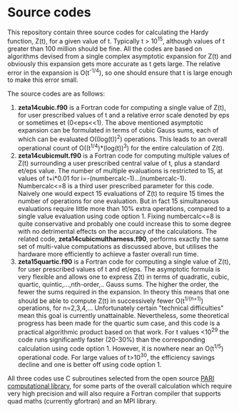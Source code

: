 # Source codes

This repository contain three source codes for calculating the Hardy function, Z(t), for a given value of t. Typically t > 10<sup>15</sup>, although values of t greater than 100 million should be fine. All the codes are based on algorithms devised from a single complex asymptotic expansion for Z(t) and obviously this expansion gets more accurate as t gets large. The relative error in the expansion is O(t<sup>-1/4</sup>), so one should ensure that t is large enough to make this error small.

The source codes are as follows:
1) **zeta14cubic.f90** is a Fortran code for computing a single value of Z(t), for user prescribed values of t and a relative error scale denoted by eps or sometimes et (0<eps<<1). The above mentioned asymptotic expansion can be formulated in terms of cubic Gauss sums, each of  which can be evaluated O((log(t))<sup>2</sup>) operations. This leads to an overall operational count of O((t<sup>1/4</sup>)*(log(t))<sup>3</sup>) for the entire calculation of Z(t).
2) **zeta14cubicmult.f90** is a Fortran code for computing multiple values of Z(t) surrounding a user prescribed central value of t, plus a standard et/eps value. The number of multiple evaluations is restricted to 15, at values of t+i*0.01 for i=-(numbercalc-1)...(numbercalc-1). Numbercalc<=8 is a third user prescribed parameter for this code. Naively one would expect 15 evaluations of Z(t) to require 15 times the number of operations for one evaluation. But in fact 15 simultaneous evaluations require little more than 10% extra operations, compared to a single value evaluation using code option 1. Fixing numbercalc<=8 is quite conservative and probably one could increase this to some degree with no detrimental effects on the accuracy of the calculations. The related code, **zeta14cubicmultharness.f90**, performs exactly the same set of multi-value computations as discussed above, but utilises the hardware more efficiently to achieve a faster overall run time.
3) **zeta15quartic.f90** is a Fortran code for computing a single value of Z(t), for user prescribed values of t and et/eps. The asymptotic formula is very flexible and allows one to express Z(t) in terms of quadratic, cubic, quartic, quintic,...,nth-order,.. Gauss sums. The higher the order, the fewer the sums required in the expansion. In theory this means that one should be able to compute Z(t) in successively fewer O(t<sup>1/(n+1)</sup>) operations, for n=2,3,4,... Unfortunately certain "technical difficulties" mean this goal is currently unattainable. Nevertheless, some theoretical progress has been made for the quartic sum case, and this code is a practical algorithmic product based on that work. For t values <10<sup>29</sup> the code runs significantly faster (20-30%) than the corresponding calculation using code option 1. However, it is nowhere near an O(t<sup>1/5</sup>) operational code. For large values of t>10<sup>30</sup>, the efficiency savings decline and one is better off using code option 1.

All three codes use C subroutines selected from the open source [PARI computational library](https://pari.math.u-bordeaux.fr/), for some parts of the overall calculation which require very high precision and will also require a Fortran compiler that supports quad maths (currently gfortran) and an MPI library.
